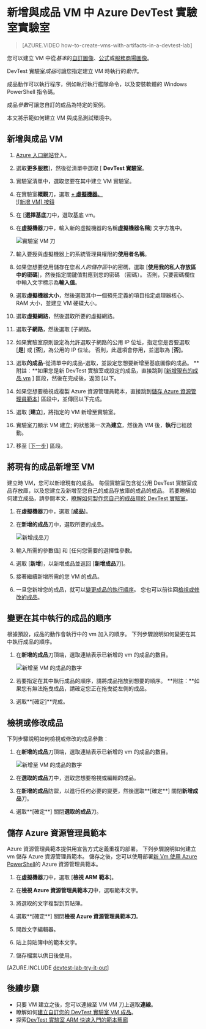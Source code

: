 <properties
    pageTitle="新增與成品 VM 中 Azure DevTest 實驗室實驗室 |Microsoft Azure"
    description="瞭解如何在 Azure DevTest 實驗室中新增的成品 VM"
    services="devtest-lab,virtual-machines"
    documentationCenter="na"
    authors="tomarcher"
    manager="douge"
    editor=""/>

<tags
    ms.service="devtest-lab"
    ms.workload="na"
    ms.tgt_pltfrm="na"
    ms.devlang="na"
    ms.topic="article"
    ms.date="08/30/2016"
    ms.author="tarcher"/>

# <a name="add-a-vm-with-artifacts-to-a-lab-in-azure-devtest-labs"></a>新增與成品 VM 中 Azure DevTest 實驗室實驗室

> [AZURE.VIDEO how-to-create-vms-with-artifacts-in-a-devtest-lab]

您可以建立 VM 中從*基本*的[自訂圖像](./devtest-lab-create-template.md)、[公式](./devtest-lab-manage-formulas.md)或[服務商場圖像](./devtest-lab-configure-marketplace-images.md)。

DevTest 實驗室*成品*可讓您指定建立 VM 時執行的*動作*。 

成品動作可以執行程序，例如執行執行艦隊命令，以及安裝軟體的 Windows PowerShell 指令碼。 

成品*參數*可讓您自訂的成品為特定的案例。

本文將示範如何建立 VM 與成品測試環境中。

## <a name="add-a-vm-with-artifacts"></a>新增與成品 VM

1. [Azure 入口網站](http://go.microsoft.com/fwlink/p/?LinkID=525040)登入。

1. 選取**更多服務**]，然後從清單中選取 [ **DevTest 實驗室**。

1. 實驗室清單中，選取您要在其中建立 VM 實驗室。  

1. 在實驗室**概觀**刀，選取 [ **+ 虛擬機器**。  
    ![新增 VM] 按鈕](./media/devtest-lab-add-vm-with-artifacts/devtestlab-home-blade-add-vm.png)

1. 在 [**選擇基底**刀中，選取基底 vm。

1. 在**虛擬機器**刀中，輸入新的虛擬機器的名稱**虛擬機器名稱**] 文字方塊中。

    ![實驗室 VM 刀](./media/devtest-lab-add-vm-with-artifacts/devtestlab-lab-vm-blade.png)

1. 輸入要授與虛擬機器上的系統管理員權限的**使用者名稱**。  

1. 如果您想要使用儲存在您*私人的儲存區*中的密碼，選取 [**使用我的私人存放區中的密碼**]，然後指定關鍵值對應到您的密碼 （密碼）。 否則，只要密碼欄位中輸入文字標示為**輸入值**。
 
1. 選取**虛擬機器大小**，然後選取其中一個預先定義的項目指定處理器核心、 RAM 大小，並建立 VM 硬碟大小。

1. 選取**虛擬網路**，然後選取所要的虛擬網路。

1. 選取**子網路**，然後選取 [子網路。

1. 如果實驗室原則設定為允許選取子網路的公用 IP 位址，指定您是否要選取 [**是**] 或 [**否**]，為公用的 IP 位址。 否則，此選項會停用，並選取為 [**否]**。 

1. 選取**的成品**-從清單中的成品-選取，並設定您想要新增至基底圖像的成品。 
**附註︰**如果您是新 DevTest 實驗室或設定的成品，直接跳到 [[新增現有的成品 vm](#add-an-existing-artifact-to-a-vm) ] 區段，然後在完成後，返回 [以下。

1. 如果您想要檢視或複製 Azure 資源管理員範本，直接跳到[儲存 Azure 資源管理員範本](#save-arm-template)] 區段中，並傳回以下完成。

1. 選取 [**建立**]，將指定的 VM 新增至實驗室。

1. 實驗室刀顯示 VM 建立; 的狀態第一次為**建立**，然後為 VM 後，**執行**已經啟動。

1. 移至 [[下一步](#next-steps)] 區段。 

## <a name="add-an-existing-artifact-to-a-vm"></a>將現有的成品新增至 VM

建立時 VM，您可以新增現有的成品。 每個實驗室包含從公用 DevTest 實驗室成品存放庫，以及您建立及新增至您自己的成品存放庫的成品的成品。
若要瞭解如何建立成品，請參閱本文，[瞭解如何製作您自己的成品用於 DevTest 實驗室](devtest-lab-artifact-author.md)。

1. 在**虛擬機器**刀中，選取 [**成品**]。 

1. 在**新增的成品**刀中，選取所要的成品。  

    ![新增成品刀](./media/devtest-lab-add-vm-with-artifacts/devtestlab-add-artifact-blade.png)

1. 輸入所需的參數值] 和 [任何您需要的選擇性參數。  

1. 選取 [**新增**]，以新增成品並返回 [**新增成品**刀]。

1. 接著繼續新增所需的您 VM 的成品。

1. 一旦您新增您的成品，就可以[變更成品的執行順序](#change-the-order-in-which-artifacts-are-run)。 您也可以前往回[檢視或修改的成品](#view-or-modify-an-artifact)。

## <a name="change-the-order-in-which-artifacts-are-run"></a>變更在其中執行的成品的順序

根據預設，成品的動作會執行中的 vm 加入的順序。 下列步驟說明如何變更在其中執行成品的順序。

1. 在**新增的成品**刀頂端，選取連結表示已新增的 vm 的成品的數目。

    ![新增至 VM 的成品的數字](./media/devtest-lab-add-vm-with-artifacts/devtestlab-add-artifacts-blade-selected-artifacts.png)

1. 若要指定在其中執行成品的順序，請將成品拖放到想要的順序。 **附註︰**如果您有無法拖曳成品，請確定您正在拖曳從左側的成品。 

1. 選取**[確定]**完成。  

## <a name="view-or-modify-an-artifact"></a>檢視或修改成品

下列步驟說明如何檢視或修改的成品參數︰

1. 在**新增的成品**刀頂端，選取連結表示已新增的 vm 的成品的數目。

    ![新增至 VM 的成品的數字](./media/devtest-lab-add-vm-with-artifacts/devtestlab-add-artifacts-blade-selected-artifacts.png)

1. 在**選取的成品**刀中，選取您想要檢視或編輯的成品。  

1. 在**新增的成品**防禦，以進行任何必要的變更，然後選取**[確定**] 關閉**新增成品**刀。

1. 選取**[確定**] 關閉**選取的成品**刀。

## <a name="save-azure-resource-manager-template"></a>儲存 Azure 資源管理員範本

Azure 資源管理員範本提供用宣告方式定義重複的部署。 下列步驟說明如何建立 vm 儲存 Azure 資源管理員範本。
儲存之後，您可以使用部署[新 Vm 使用 Azure PowerShell](../azure-resource-manager/resource-group-overview.md#template-deployment)的 Azure 資源管理員範本。

1. 在**虛擬機器**刀中，選取 [**檢視 ARM 範本**]。

1. 在**檢視 Azure 資源管理員範本刀**中，選取範本文字。

1. 將選取的文字複製到剪貼簿。

1. 選取**[確定**] 關閉**檢視 Azure 資源管理員範本刀**。

1. 開啟文字編輯器。

1. 貼上剪貼簿中的範本文字。

1. 儲存檔案以供日後使用。

[AZURE.INCLUDE [devtest-lab-try-it-out](../../includes/devtest-lab-try-it-out.md)]

## <a name="next-steps"></a>後續步驟

- 只要 VM 建立之後，您可以連線至 VM VM 刀上選取**連線**。
- 瞭解如何[建立自訂您的 DevTest 實驗室 VM 成品](devtest-lab-artifact-author.md)。
- 探索[DevTest 實驗室 ARM 快速入門的範本藝廊](https://github.com/Azure/azure-devtestlab/tree/master/ARMTemplates)